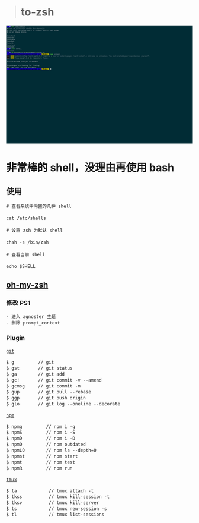 > # to-zsh

![zsh](./images/zsh.jpg)

# 非常棒的 shell，没理由再使用 bash

## 使用
```
# 查看系统中内置的几种 shell

cat /etc/shells

# 设置 zsh 为默认 shell

chsh -s /bin/zsh

# 查看当前 shell

echo $SHELL
```

## [oh-my-zsh](https://ohmyz.sh/)

### 修改 PS1

```
- 进入 agnoster 主题
- 删除 prompt_context
```

### Plugin

[`git`](https://github.com/robbyrussell/oh-my-zsh/blob/master/plugins/git/README.md)

```
$ g         // git
$ gst       // git status
$ ga        // git add
$ gc!       // git commit -v --amend
$ gcmsg     // git commit -m
$ gup       // git pull --rebase
$ ggp       // git push origin
$ glo       // git log --oneline --decorate
```

[`npm`](https://github.com/ohmyzsh/ohmyzsh/blob/master/plugins/npm/README.md)

```
$ npmg         // npm i -g
$ npmS         // npm i -S
$ npmD         // npm i -D
$ npmO         // npm outdated
$ npmL0        // npm ls --depth=0
$ npmst        // npm start
$ npmt         // npm test
$ npmR         // npm run
```

[`tmux`](https://github.com/ohmyzsh/ohmyzsh/blob/master/plugins/npm/README.md)

```
$ ta            // tmux attach -t
$ tkss          // tmux kill-session -t
$ tksv          // tmux kill-server
$ ts            // tmux new-session -s
$ tl            // tmux list-sessions
```